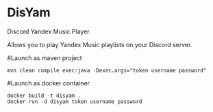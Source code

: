 # DisYam
Discord Yandex Music Player

Allows you to play Yandex Music playlists on your Discord server.

#Launch as maven project
```
mvn clean compile exec:java -Dexec.args="token username password"
```

#Launch as docker container
```
docker build -t disyam .
docker run -d disyam token username password
```
